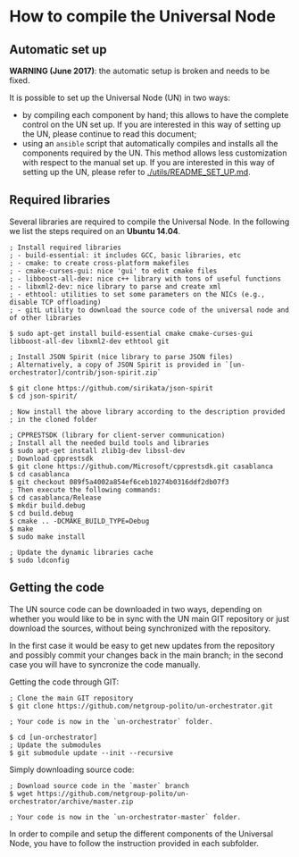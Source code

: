 # How to compile the Universal Node

## Automatic set up

**WARNING (June 2017)**: the automatic setup is broken and needs to be fixed.

It is possible to set up the Universal Node (UN) in two ways:

  * by compiling each component by hand; this allows to have the complete control on the UN set up.
    If you are interested in this way of setting up the UN, please continue to read this document;
  * using an `ansible` script that automatically compiles and installs all the components required
    by the UN. This method allows less customization with respect to the manual set up. If you are
    interested in this way of setting up the UN, please refer to [./utils/README_SET_UP.md](./utils/README_SET_UP.md).

## Required libraries

Several libraries are required to compile the Universal Node.
In the following we list the steps required on an **Ubuntu 14.04**.

	; Install required libraries
	; - build-essential: it includes GCC, basic libraries, etc
	; - cmake: to create cross-platform makefiles
	; - cmake-curses-gui: nice 'gui' to edit cmake files
	; - libboost-all-dev: nice c++ library with tons of useful functions
	; - libxml2-dev: nice library to parse and create xml
	; - ethtool: utilities to set some parameters on the NICs (e.g., disable TCP offloading)
	; - gitL utility to download the source code of the universal node and of other libraries
	
	$ sudo apt-get install build-essential cmake cmake-curses-gui libboost-all-dev libxml2-dev ethtool git
	
	; Install JSON Spirit (nice library to parse JSON files)
	; Alternatively, a copy of JSON Spirit is provided in `[un-orchestrator]/contrib/json-spirit.zip`
	
	$ git clone https://github.com/sirikata/json-spirit
	$ cd json-spirit/

	; Now install the above library according to the description provided
	; in the cloned folder

	; CPPRESTSDK (library for client-server communication)
	; Install all the needed build tools and libraries
	$ sudo apt-get install zlib1g-dev libssl-dev 
	; Download cpprestsdk
	$ git clone https://github.com/Microsoft/cpprestsdk.git casablanca
	$ cd casablanca
	$ git checkout 089f5a4002a854ef6ceb10274b0316ddf2db07f3
	; Then execute the following commands:
	$ cd casablanca/Release
	$ mkdir build.debug
	$ cd build.debug
	$ cmake .. -DCMAKE_BUILD_TYPE=Debug
	$ make
	$ sudo make install
	
	; Update the dynamic libraries cache
	$ sudo ldconfig

## Getting the code

The UN source code can be downloaded in two ways, depending on whether
you would like to be in sync with the UN main GIT repository or just 
download the sources, without being synchronized with the repository.

In the first case it would be easy to get new updates from the repository
and possibly commit your changes back in the main branch; in the second
case you will have to syncronize the code manually.

Getting the code through GIT:

	; Clone the main GIT repository
	$ git clone https://github.com/netgroup-polito/un-orchestrator.git
	
	; Your code is now in the `un-orchestrator` folder.
		
	$ cd [un-orchestrator]
	; Update the submodules
	$ git submodule update --init --recursive
	

Simply downloading source code:

	; Download source code in the `master` branch
	$ wget https://github.com/netgroup-polito/un-orchestrator/archive/master.zip
	
	; Your code is now in the `un-orchestrator-master` folder.

In order to compile and setup the different components of the Universal Node,
you have to follow the instruction provided in each subfolder.


